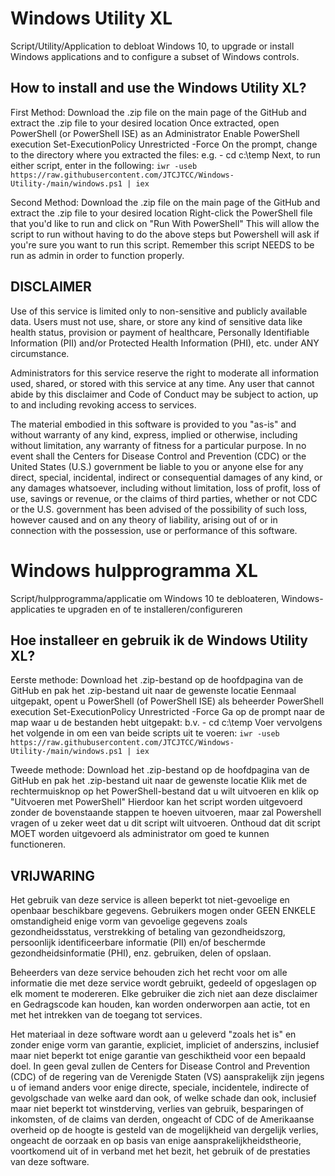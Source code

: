 # Windows Utility XL

Script/Utility/Application to debloat Windows 10, to upgrade or install Windows applications and to configure a subset of Windows controls.

## How to install and use the Windows Utility XL?

First Method:
Download the .zip file on the main page of the GitHub and extract the .zip file to your desired location
Once extracted, open PowerShell (or PowerShell ISE) as an Administrator
Enable PowerShell execution Set-ExecutionPolicy Unrestricted -Force
On the prompt, change to the directory where you extracted the files:   e.g. - cd c:\temp
Next, to run either script, enter in the following:   ```iwr -useb https://raw.githubusercontent.com/JTCJTCC/Windows-Utility-/main/windows.ps1 | iex```

Second Method:
Download the .zip file on the main page of the GitHub and extract the .zip file to your desired location
Right-click the PowerShell file that you'd like to run and click on "Run With PowerShell"
This will allow the script to run without having to do the above steps but Powershell will ask if you're sure you want to run this script.
Remember this script NEEDS to be run as admin in order to function properly.

## DISCLAIMER
Use of this service is limited only to non-sensitive and publicly available data. Users must not use, share, or store any kind of sensitive data like health status, provision or payment of healthcare, Personally Identifiable Information (PII) and/or Protected Health Information (PHI), etc. under ANY circumstance.

Administrators for this service reserve the right to moderate all information used, shared, or stored with this service at any time. Any user that cannot abide by this disclaimer and Code of Conduct may be subject to action, up to and including revoking access to services.

The material embodied in this software is provided to you "as-is" and without warranty of any kind, express, implied or otherwise, including without limitation, any warranty of fitness for a particular purpose. In no event shall the Centers for Disease Control and Prevention (CDC) or the United States (U.S.) government be liable to you or anyone else for any direct, special, incidental, indirect or consequential damages of any kind, or any damages whatsoever, including without limitation, loss of profit, loss of use, savings or revenue, or the claims of third parties, whether or not CDC or the U.S. government has been advised of the possibility of such loss, however caused and on any theory of liability, arising out of or in connection with the possession, use or performance of this software.


# Windows hulpprogramma XL

Script/hulpprogramma/applicatie om Windows 10 te debloateren, Windows-applicaties te upgraden en of te installeren/configureren

## Hoe installeer en gebruik ik de Windows Utility XL?

Eerste methode:
Download het .zip-bestand op de hoofdpagina van de GitHub en pak het .zip-bestand uit naar de gewenste locatie
Eenmaal uitgepakt, opent u PowerShell (of PowerShell ISE) als beheerder
PowerShell execution Set-ExecutionPolicy Unrestricted -Force
Ga op de prompt naar de map waar u de bestanden hebt uitgepakt: b.v. - cd c:\temp
Voer vervolgens het volgende in om een van beide scripts uit te voeren: ```iwr -useb https://raw.githubusercontent.com/JTCJTCC/Windows-Utility-/main/windows.ps1 | iex```

Tweede methode:
Download het .zip-bestand op de hoofdpagina van de GitHub en pak het .zip-bestand uit naar de gewenste locatie
Klik met de rechtermuisknop op het PowerShell-bestand dat u wilt uitvoeren en klik op "Uitvoeren met PowerShell"
Hierdoor kan het script worden uitgevoerd zonder de bovenstaande stappen te hoeven uitvoeren, maar zal Powershell vragen of u zeker weet dat u dit script wilt uitvoeren.
Onthoud dat dit script MOET worden uitgevoerd als administrator om goed te kunnen functioneren.

## VRIJWARING
Het gebruik van deze service is alleen beperkt tot niet-gevoelige en openbaar beschikbare gegevens. Gebruikers mogen onder GEEN ENKELE omstandigheid enige vorm van gevoelige gegevens zoals gezondheidsstatus, verstrekking of betaling van gezondheidszorg, persoonlijk identificeerbare informatie (PII) en/of beschermde gezondheidsinformatie (PHI), enz. gebruiken, delen of opslaan.

Beheerders van deze service behouden zich het recht voor om alle informatie die met deze service wordt gebruikt, gedeeld of opgeslagen op elk moment te modereren. Elke gebruiker die zich niet aan deze disclaimer en Gedragscode kan houden, kan worden onderworpen aan actie, tot en met het intrekken van de toegang tot services.

Het materiaal in deze software wordt aan u geleverd "zoals het is" en zonder enige vorm van garantie, expliciet, impliciet of anderszins, inclusief maar niet beperkt tot enige garantie van geschiktheid voor een bepaald doel. In geen geval zullen de Centers for Disease Control and Prevention (CDC) of de regering van de Verenigde Staten (VS) aansprakelijk zijn jegens u of iemand anders voor enige directe, speciale, incidentele, indirecte of gevolgschade van welke aard dan ook, of welke schade dan ook, inclusief maar niet beperkt tot winstderving, verlies van gebruik, besparingen of inkomsten, of de claims van derden, ongeacht of CDC of de Amerikaanse overheid op de hoogte is gesteld van de mogelijkheid van dergelijk verlies, ongeacht de oorzaak en op basis van enige aansprakelijkheidstheorie, voortkomend uit of in verband met het bezit, het gebruik of de prestaties van deze software.

